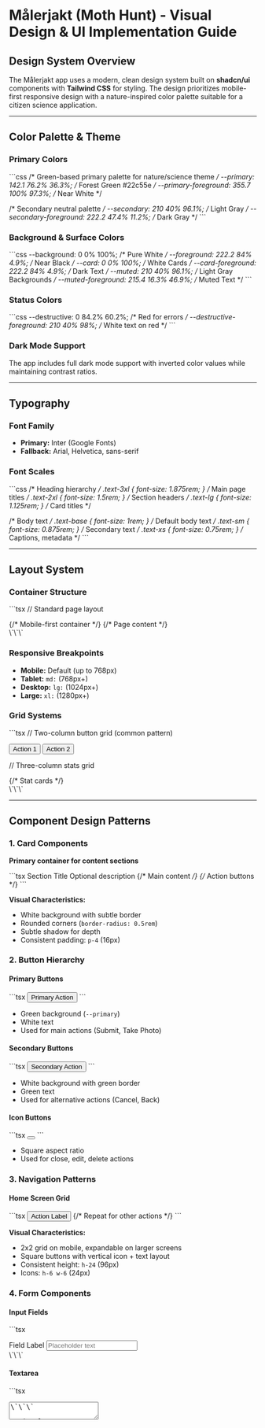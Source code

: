 # Målerjakt (Moth Hunt) - Visual Design & UI Implementation Guide

## Design System Overview

The Målerjakt app uses a modern, clean design system built on **shadcn/ui** components with **Tailwind CSS** for styling. The design prioritizes mobile-first responsive design with a nature-inspired color palette suitable for a citizen science application.

---

## Color Palette & Theme

### Primary Colors
\`\`\`css
/* Green-based primary palette for nature/science theme */
--primary: 142.1 76.2% 36.3%;           /* Forest Green #22c55e */
--primary-foreground: 355.7 100% 97.3%; /* Near White */

/* Secondary neutral palette */
--secondary: 210 40% 96.1%;              /* Light Gray */
--secondary-foreground: 222.2 47.4% 11.2%; /* Dark Gray */
\`\`\`

### Background & Surface Colors
\`\`\`css
--background: 0 0% 100%;                 /* Pure White */
--foreground: 222.2 84% 4.9%;           /* Near Black */
--card: 0 0% 100%;                      /* White Cards */
--card-foreground: 222.2 84% 4.9%;     /* Dark Text */
--muted: 210 40% 96.1%;                 /* Light Gray Backgrounds */
--muted-foreground: 215.4 16.3% 46.9%; /* Muted Text */
\`\`\`

### Status Colors
\`\`\`css
--destructive: 0 84.2% 60.2%;           /* Red for errors */
--destructive-foreground: 210 40% 98%;  /* White text on red */
\`\`\`

### Dark Mode Support
The app includes full dark mode support with inverted color values while maintaining contrast ratios.

---

## Typography

### Font Family
- **Primary:** Inter (Google Fonts)
- **Fallback:** Arial, Helvetica, sans-serif

### Font Scales
\`\`\`css
/* Heading hierarchy */
.text-3xl { font-size: 1.875rem; }  /* Main page titles */
.text-2xl { font-size: 1.5rem; }    /* Section headers */
.text-lg { font-size: 1.125rem; }   /* Card titles */

/* Body text */
.text-base { font-size: 1rem; }     /* Default body text */
.text-sm { font-size: 0.875rem; }   /* Secondary text */
.text-xs { font-size: 0.75rem; }    /* Captions, metadata */
\`\`\`

---

## Layout System

### Container Structure
\`\`\`tsx
// Standard page layout
<main className="flex min-h-screen flex-col items-center p-4">
  <div className="w-full max-w-md"> {/* Mobile-first container */}
    {/* Page content */}
  </div>
</main>
\`\`\`

### Responsive Breakpoints
- **Mobile:** Default (up to 768px)
- **Tablet:** `md:` (768px+)
- **Desktop:** `lg:` (1024px+)
- **Large:** `xl:` (1280px+)

### Grid Systems
\`\`\`tsx
// Two-column button grid (common pattern)
<div className="grid grid-cols-2 gap-4">
  <Button>Action 1</Button>
  <Button>Action 2</Button>
</div>

// Three-column stats grid
<div className="grid gap-4 md:grid-cols-2 lg:grid-cols-3">
  {/* Stat cards */}
</div>
\`\`\`

---

## Component Design Patterns

### 1. Card Components
**Primary container for content sections**

\`\`\`tsx
<Card className="w-full">
  <CardHeader>
    <CardTitle>Section Title</CardTitle>
    <CardDescription>Optional description</CardDescription>
  </CardHeader>
  <CardContent className="p-4">
    {/* Main content */}
  </CardContent>
  <CardFooter className="flex justify-between">
    {/* Action buttons */}
  </CardFooter>
</Card>
\`\`\`

**Visual Characteristics:**
- White background with subtle border
- Rounded corners (`border-radius: 0.5rem`)
- Subtle shadow for depth
- Consistent padding: `p-4` (16px)

### 2. Button Hierarchy

#### Primary Buttons
\`\`\`tsx
<Button className="gap-2">
  <Icon className="h-4 w-4" />
  Primary Action
</Button>
\`\`\`
- Green background (`--primary`)
- White text
- Used for main actions (Submit, Take Photo)

#### Secondary Buttons
\`\`\`tsx
<Button variant="outline" className="gap-2">
  <Icon className="h-4 w-4" />
  Secondary Action
</Button>
\`\`\`
- White background with green border
- Green text
- Used for alternative actions (Cancel, Back)

#### Icon Buttons
\`\`\`tsx
<Button variant="outline" size="icon">
  <Icon className="h-4 w-4" />
</Button>
\`\`\`
- Square aspect ratio
- Used for close, edit, delete actions

### 3. Navigation Patterns

#### Home Screen Grid
\`\`\`tsx
<Card className="w-full">
  <CardContent className="grid grid-cols-2 gap-4 p-4">
    <Button variant="outline" className="flex flex-col gap-2 h-24">
      <Icon className="h-6 w-6" />
      <span>Action Label</span>
    </Button>
    {/* Repeat for other actions */}
  </CardContent>
</Card>
\`\`\`

**Visual Characteristics:**
- 2x2 grid on mobile, expandable on larger screens
- Square buttons with vertical icon + text layout
- Consistent height: `h-24` (96px)
- Icons: `h-6 w-6` (24px)

### 4. Form Components

#### Input Fields
\`\`\`tsx
<div className="space-y-2">
  <Label htmlFor="field">Field Label</Label>
  <Input
    id="field"
    type="text"
    placeholder="Placeholder text"
    className="w-full"
  />
</div>
\`\`\`

#### Textarea
\`\`\`tsx
<Textarea
  placeholder="Add a comment..."
  className="resize-none"
  rows={3}
/>
\`\`\`

**Visual Characteristics:**
- Consistent border radius and padding
- Focus states with green accent
- Proper spacing with `space-y-2` (8px)

### 5. Image Display Patterns

#### Full-width Image with Overlay
\`\`\`tsx
<div className="relative aspect-video w-full">
  <img 
    src={imageUrl || "/placeholder.svg"} 
    alt="Description"
    className="object-cover w-full h-full rounded-md"
  />
  <div className="absolute top-2 right-2 bg-white/80 px-2 py-1 rounded-md">
    <Badge>Status</Badge>
  </div>
</div>
\`\`\`

#### Image Grid for History
\`\`\`tsx
<div className="relative aspect-video w-full mb-4 bg-muted rounded-md overflow-hidden">
  <img 
    src={observation.imageUrl || "/placeholder.svg"} 
    alt={observation.comment}
    className="object-cover w-full h-full"
  />
  <div className="absolute bottom-2 right-2 bg-white/80 px-2 py-1 rounded-md text-xs">
    {observation.status}
  </div>
</div>
\`\`\`

---

## Icon System

### Icon Library
**Lucide React** - Consistent, minimal line icons

### Icon Sizing Standards
\`\`\`tsx
// Standard sizes
<Icon className="h-4 w-4" />   // 16px - Small icons, buttons
<Icon className="h-5 w-5" />   // 20px - Medium icons, cards
<Icon className="h-6 w-6" />   // 24px - Large icons, navigation
<Icon className="h-8 w-8" />   // 32px - Hero icons, empty states
<Icon className="h-12 w-12" /> // 48px - Large empty states
\`\`\`

### Common Icons Used
- **Camera:** `<Camera />` - Photo capture
- **Upload:** `<Upload />` - File selection
- **Map:** `<Map />` - Location/mapping
- **History:** `<History />` - Past submissions
- **Info:** `<Info />` - Information pages
- **Check:** `<Check />` - Success states
- **X:** `<X />` - Close/cancel actions
- **MapPin:** `<MapPin />` - Location markers
- **Calendar:** `<Calendar />` - Dates
- **Clock:** `<Clock />` - Time

---

## Status Indicators & Badges

### Status Badge System
\`\`\`tsx
<Badge 
  variant={
    status === "Approved" ? "default" :
    status === "Rejected" ? "destructive" : 
    "outline"
  }
>
  {status}
</Badge>
\`\`\`

**Visual Mapping:**
- **Approved:** Green background (`default`)
- **Rejected:** Red background (`destructive`)
- **Pending:** Gray outline (`outline`)

### Loading States
\`\`\`tsx
<Button disabled={isLoading}>
  {isLoading ? (
    <>
      <Loader2 className="mr-2 h-4 w-4 animate-spin" />
      Loading...
    </>
  ) : (
    "Submit"
  )}
</Button>
\`\`\`

---

## Spacing & Layout Principles

### Spacing Scale (Tailwind)
\`\`\`css
/* Standard spacing units */
gap-1: 0.25rem;  /* 4px */
gap-2: 0.5rem;   /* 8px */
gap-4: 1rem;     /* 16px */
gap-6: 1.5rem;   /* 24px */
gap-8: 2rem;     /* 32px */
\`\`\`

### Common Spacing Patterns
\`\`\`tsx
// Vertical spacing between sections
<div className="space-y-4">

// Horizontal spacing in flex layouts
<div className="flex gap-2">

// Card content padding
<CardContent className="p-4">

// Page margins
<main className="p-4">
\`\`\`

---

## Responsive Design Patterns

### Mobile-First Approach
All components start with mobile design and scale up:

\`\`\`tsx
// Mobile: single column, Desktop: two columns
<div className="grid gap-4 md:grid-cols-2">

// Mobile: full width, Desktop: max width
<div className="w-full max-w-md">

// Mobile: stack, Desktop: side-by-side
<div className="flex flex-col md:flex-row gap-4">
\`\`\`

### Breakpoint Usage
- **Mobile (default):** Single column, full width, touch-friendly
- **Tablet (md:):** Two columns, larger touch targets
- **Desktop (lg:):** Three columns, hover states, larger content

---

## Animation & Transitions

### Subtle Animations
\`\`\`tsx
// Hover transitions
<Button className="transition-colors hover:bg-primary/90">

// Loading spinners
<Loader2 className="h-4 w-4 animate-spin" />

// Accordion animations (built into shadcn/ui)
<Accordion>
  <AccordionItem>
    <AccordionTrigger>Title</AccordionTrigger>
    <AccordionContent>Content</AccordionContent>
  </AccordionItem>
</Accordion>
\`\`\`

### Progress Indicators
\`\`\`tsx
<div className="w-full">
  <div className="h-2 bg-muted rounded-full overflow-hidden">
    <div 
      className="h-full bg-primary transition-all duration-300 ease-in-out"
      style={{ width: `${progress}%` }}
    />
  </div>
</div>
\`\`\`

---

## Error & Alert States

### Alert Component Usage
\`\`\`tsx
<Alert variant="destructive">
  <AlertTriangle className="h-4 w-4" />
  <AlertTitle>Error Title</AlertTitle>
  <AlertDescription>
    Detailed error message with helpful information.
  </AlertDescription>
</Alert>
\`\`\`

### Toast Notifications
\`\`\`tsx
toast({
  title: "Success!",
  description: "Your observation has been submitted.",
})

toast({
  title: "Error",
  description: "Something went wrong. Please try again.",
  variant: "destructive",
})
\`\`\`

---

## Map Integration Styling

### Map Container
\`\`\`tsx
<div className="h-[500px] w-full rounded-md overflow-hidden">
  <MapContainer
    center={[59.9139, 10.7522]}
    zoom={5}
    style={{ height: "100%", width: "100%" }}
  >
    {/* Map content */}
  </MapContainer>
</div>
\`\`\`

### Map Popup Styling
\`\`\`tsx
<Popup>
  <div className="max-w-xs">
    <div className="relative aspect-video w-full mb-2 bg-muted rounded-sm overflow-hidden">
      <img src={imageUrl || "/placeholder.svg"} alt={comment} className="object-cover w-full h-full" />
    </div>
    <h3 className="font-medium text-sm mb-1 line-clamp-2">{comment}</h3>
    <div className="flex items-center text-xs text-muted-foreground mb-1">
      <Calendar className="h-3 w-3 mr-1" />
      {formatDate(timestamp)}
    </div>
  </div>
</Popup>
\`\`\`

---

## Debug Components Styling

### Debug Cards
\`\`\`tsx
<Card className="mb-4">
  <CardHeader className="flex flex-row items-center justify-between">
    <CardTitle className="flex items-center gap-2">
      <Icon className="h-5 w-5" />
      Debug Title
    </CardTitle>
    <Button variant="ghost" size="sm" onClick={onHide}>
      Hide
    </Button>
  </CardHeader>
  <CardContent>
    <pre className="bg-muted p-4 rounded-md overflow-auto text-xs">
      {JSON.stringify(data, null, 2)}
    </pre>
  </CardContent>
</Card>
\`\`\`

---

## Accessibility Considerations

### Color Contrast
- All text meets WCAG AA standards (4.5:1 ratio)
- Interactive elements have sufficient contrast
- Focus states are clearly visible

### Interactive Elements
\`\`\`tsx
// Proper focus management
<Button className="focus:ring-2 focus:ring-primary focus:ring-offset-2">

// Screen reader support
<span className="sr-only">Screen reader only text</span>

// Proper labeling
<Label htmlFor="input-id">Visible Label</Label>
<Input id="input-id" aria-describedby="help-text" />
\`\`\`

---

## Critical Design Rules

### DO NOT CHANGE:
1. **Color Palette:** The green-based primary color system
2. **Component Structure:** shadcn/ui component patterns
3. **Spacing System:** Tailwind's consistent spacing scale
4. **Mobile-First Approach:** Always design for mobile first
5. **Card-Based Layout:** Primary content containers
6. **Icon System:** Lucide React icons with consistent sizing

### MAINTAIN:
1. **Visual Hierarchy:** Clear heading structure
2. **Consistent Padding:** `p-4` for cards, `gap-4` for grids
3. **Button Patterns:** Primary/outline/icon variants
4. **Image Aspect Ratios:** `aspect-video` for observation images
5. **Status Indicators:** Consistent badge coloring
6. **Loading States:** Spinner + text patterns

### EXTEND CAREFULLY:
1. **New Components:** Follow existing shadcn/ui patterns
2. **Color Additions:** Stay within the established palette
3. **Animation:** Keep subtle and purposeful
4. **Responsive Behavior:** Maintain mobile-first approach

This design system creates a cohesive, professional appearance suitable for a scientific application while remaining approachable for citizen scientists of all technical levels.
